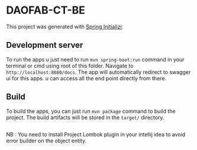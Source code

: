 # DAOFAB-CT-BE

This project was generated with [Spring Initializr](https://start.spring.io/).

## Development server

To run the apps u just need to run `mvn spring-boot:run` command in your terminal or cmd using root of this folder. Navigate to `http://localhost:8080/docs`. The app will automatically redirect to swagger ui for this apps. u can access all the end point directly from there.

## Build

To build the apps, you can just run `mvn package` command to build the project. The build artifacts will be stored in the `target/` directory.

##
NB : You need to install Project Lombok plugin in your intellij idea to avoid error builder on the object entity.